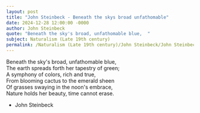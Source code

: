 ```yaml
---
layout: post
title: "John Steinbeck - Beneath the skys broad unfathomable"
date: 2024-12-28 12:00:00 -0000
author: John Steinbeck
quote: "Beneath the sky's broad, unfathomable blue,  "
subject: Naturalism (Late 19th century)
permalink: /Naturalism (Late 19th century)/John Steinbeck/John Steinbeck - Beneath the skys broad unfathomable
---
```


Beneath the sky's broad, unfathomable blue,  
The earth spreads forth her tapestry of green;  
A symphony of colors, rich and true,  
From blooming cactus to the emerald sheen  
Of grasses swaying in the noon's embrace,  
Nature holds her beauty, time cannot erase.

- John Steinbeck
